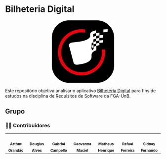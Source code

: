 # Bilheteria Digital

<p align="center"><img src="assets/bilheteria.png" width = 40%></p>

Este repositório objetiva analisar o aplicativo [Bilheteria Digital](https://play.google.com/store/apps/details?id=com.bilheteriadigital.mobile&hl=pt_BR&gl=US) para fins de estudos na disciplina de Requisitos de Software da FGA-UnB.

## Grupo
### 👨‍💻 Contribuidores

<table>
  <tr>
    <td align="center"><a href="https://github.com/arthurgrandao"><img style="border-radius: 50%;" src="https://avatars.githubusercontent.com/u/85596312?v=4" width="100px;" alt=""/><br /><sub><b>Arthur Grandão</b></sub></a><br />
    <td align="center"><a href="https://github.com/dougAlvs"><img style="border-radius: 50%;" src="https://avatars.githubusercontent.com/u/98109429?v=4" width="100px;" alt=""/><br /><sub><b>Douglas Alves</b></sub></a><br /><a href="Link git" title="Rocketseat"></a></td>
    <td align="center"><a href="https://github.com/g16c"><img style="border-radius: 50%;" src="https://avatars.githubusercontent.com/u/90865675?v=4" width="100px;" alt=""/><br /><sub><b>Gabriel Campello</b></sub></a><br /><a href="Link git" title="Rocketseat"></a></td>
        <td align="center"><a href="https://github.com/manuziny"><img style="border-radius: 50%;" src="https://avatars.githubusercontent.com/u/88348637?v=4" width="100px;" alt=""/><br /><sub><b>Geovanna Maciel</b></sub></a><br />
        <td align="center"><a href="https://github.com/mathonaut"><img style="border-radius: 50%;" src="https://avatars.githubusercontent.com/u/97904643?v=4" width="100px;" alt=""/><br /><sub><b>Matheus Henrique</b></sub></a><br />
    <td align="center"><a href="https://github.com/RafaelCLG0"><img style="border-radius: 50%;" src="https://avatars.githubusercontent.com/u/93794185?v=4" width="100px;" alt=""/><br /><sub><b>Rafael Ferreira</b></sub></a><br />
    <td align="center"><a href="https://github.com/nando3d3"><img style="border-radius: 50%;" src="https://avatars.githubusercontent.com/u/88115743?v=4" width="100px;" alt=""/><br /><sub><b>Sidney Fernando</b></sub></a><br />
  </tr>
</table>